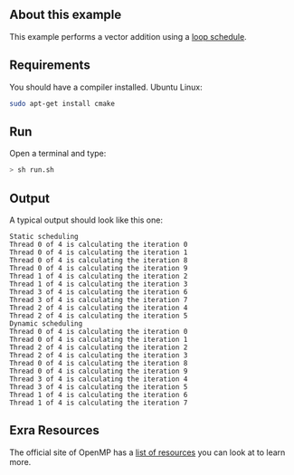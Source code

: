 ## About this example

This example performs a vector addition using a [loop schedule](https://software.intel.com/en-us/articles/openmp-loop-scheduling).

## Requirements

You should have a compiler installed. Ubuntu Linux:

```bash
sudo apt-get install cmake
```

## Run

Open a terminal and type:

```bash
> sh run.sh
```

## Output

A typical output should look like this one:

```
Static scheduling
Thread 0 of 4 is calculating the iteration 0
Thread 0 of 4 is calculating the iteration 1
Thread 0 of 4 is calculating the iteration 8
Thread 0 of 4 is calculating the iteration 9
Thread 1 of 4 is calculating the iteration 2
Thread 1 of 4 is calculating the iteration 3
Thread 3 of 4 is calculating the iteration 6
Thread 3 of 4 is calculating the iteration 7
Thread 2 of 4 is calculating the iteration 4
Thread 2 of 4 is calculating the iteration 5
Dynamic scheduling
Thread 0 of 4 is calculating the iteration 0
Thread 0 of 4 is calculating the iteration 1
Thread 2 of 4 is calculating the iteration 2
Thread 2 of 4 is calculating the iteration 3
Thread 0 of 4 is calculating the iteration 8
Thread 0 of 4 is calculating the iteration 9
Thread 3 of 4 is calculating the iteration 4
Thread 3 of 4 is calculating the iteration 5
Thread 1 of 4 is calculating the iteration 6
Thread 1 of 4 is calculating the iteration 7

```

## Exra Resources

The official site of OpenMP has a [list of resources](http://openmp.org/wp/resources/) you can look at to learn more.
